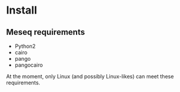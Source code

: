 
# Install

## Meseq requirements

- Python2
- cairo
- pango
- pangocairo

At the moment, only Linux (and possibly Linux-likes) can meet these requirements.



